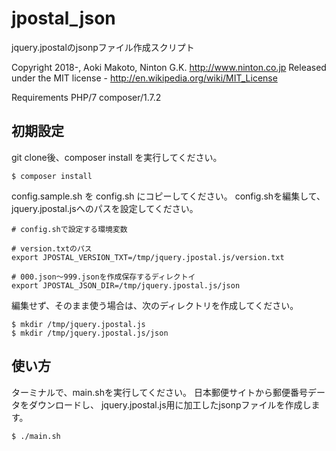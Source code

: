 # jpostal_json

jquery.jpostalのjsonpファイル作成スクリプト

Copyright 2018-, Aoki Makoto, Ninton G.K. http://www.ninton.co.jp
Released under the MIT license - http://en.wikipedia.org/wiki/MIT_License

Requirements
PHP/7
composer/1.7.2

## 初期設定

git clone後、composer install を実行してください。

```
$ composer install
```

config.sample.sh を config.sh にコピーしてください。
config.shを編集して、jquery.jpostal.jsへのパスを設定してください。

```
# config.shで設定する環境変数

# version.txtのパス
export JPOSTAL_VERSION_TXT=/tmp/jquery.jpostal.js/version.txt

# 000.json〜999.jsonを作成保存するディレクトイ
export JPOSTAL_JSON_DIR=/tmp/jquery.jpostal.js/json
```

編集せず、そのまま使う場合は、次のディレクトリを作成してください。

```
$ mkdir /tmp/jquery.jpostal.js
$ mkdir /tmp/jquery.jpostal.js/json
```

## 使い方

ターミナルで、main.shを実行してください。
日本郵便サイトから郵便番号データをダウンロードし、
jquery.jpostal.js用に加工したjsonpファイルを作成します。

```
$ ./main.sh
```
